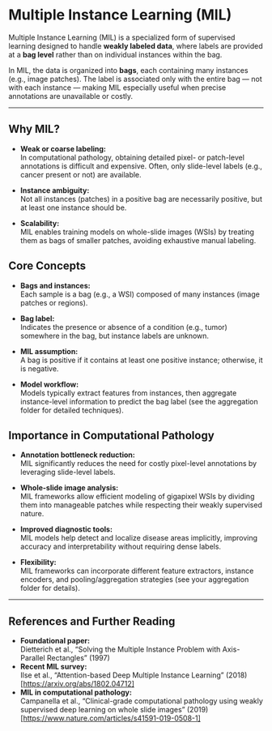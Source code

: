 # Multiple Instance Learning (MIL)

Multiple Instance Learning (MIL) is a specialized form of supervised learning designed to handle **weakly labeled data**, where labels are provided at a **bag level** rather than on individual instances within the bag.

In MIL, the data is organized into **bags**, each containing many instances (e.g., image patches). The label is associated only with the entire bag — not with each instance — making MIL especially useful when precise annotations are unavailable or costly.

---

## Why MIL?

- **Weak or coarse labeling:**  
  In computational pathology, obtaining detailed pixel- or patch-level annotations is difficult and expensive. Often, only slide-level labels (e.g., cancer present or not) are available.

- **Instance ambiguity:**  
  Not all instances (patches) in a positive bag are necessarily positive, but at least one instance should be.

- **Scalability:**  
  MIL enables training models on whole-slide images (WSIs) by treating them as bags of smaller patches, avoiding exhaustive manual labeling.

## Core Concepts

- **Bags and instances:**  
  Each sample is a bag (e.g., a WSI) composed of many instances (image patches or regions).

- **Bag label:**  
  Indicates the presence or absence of a condition (e.g., tumor) somewhere in the bag, but instance labels are unknown.

- **MIL assumption:**  
  A bag is positive if it contains at least one positive instance; otherwise, it is negative.

- **Model workflow:**  
  Models typically extract features from instances, then aggregate instance-level information to predict the bag label (see the aggregation folder for detailed techniques).

## Importance in Computational Pathology

- **Annotation bottleneck reduction:**  
  MIL significantly reduces the need for costly pixel-level annotations by leveraging slide-level labels.

- **Whole-slide image analysis:**  
  MIL frameworks allow efficient modeling of gigapixel WSIs by dividing them into manageable patches while respecting their weakly supervised nature.

- **Improved diagnostic tools:**  
  MIL models help detect and localize disease areas implicitly, improving accuracy and interpretability without requiring dense labels.

- **Flexibility:**  
  MIL frameworks can incorporate different feature extractors, instance encoders, and pooling/aggregation strategies (see your aggregation folder for details).

---

## References and Further Reading

- **Foundational paper:**  
  Dietterich et al., “Solving the Multiple Instance Problem with Axis-Parallel Rectangles” (1997)  
- **Recent MIL survey:**  
  Ilse et al., “Attention-based Deep Multiple Instance Learning” (2018) [https://arxiv.org/abs/1802.04712]  
- **MIL in computational pathology:**  
  Campanella et al., “Clinical-grade computational pathology using weakly supervised deep learning on whole slide images” (2019) [https://www.nature.com/articles/s41591-019-0508-1]
